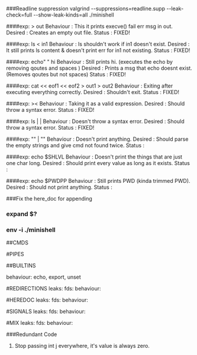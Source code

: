 ###Readline suppression
valgrind --suppressions=readline.supp --leak-check=full --show-leak-kinds=all ./minishell

####exp: > out
Behaviour : This it prints execve() fail err msg in out.
Desired : Creates an empty out file.
Status : FIXED!

####exp: ls < in1
Behaviour : ls shouldn't work if in1 doesn't exist.
Desired : It still prints ls content & doesn't print err for in1 not existing.
Status : FIXED!

####exp: echo" " hi
Behaviour : Still prints hi. (executes the echo by removing qoutes and spaces )
Desired : Prints a msg that echo doesnt exist. (Removes qoutes but not spaces)
Status : FIXED!

####exp: cat << eof1 << eof2 > out1 > out2
Behaviour : Exiting after executing everything correctly.
Desired : Shouldn't exit.
Status : FIXED!

####exp: ><
Behaviour : Taking it as a valid expression.
Desired : Should throw a syntax error.
Status : FIXED!

####exp: ls | |
Behaviour : Doesn't throw a syntax error.
Desired : Should throw a syntax error.
Status : FIXED!

####exp: "" | ""
Behaviour : Doesn't print anything.
Desired : Should parse the empty strings and give cmd not found twice.
Status : 

####exp: echo $SHLVL
Behaviour : Doesn't print the things that are just one char long.
Desired : Should print every value as long as it exists.
Status : 

####exp: echo $PWDPP
Behaviour : Still prints PWD (kinda trimmed PWD).
Desired : Should not print anything.
Status : 

###Fix the here_doc for appending

### expand $?

### env -i ./minishell

##CMDS
<!-- leaks: DONE! -->
<!-- fds : DONE! -->
<!-- behaviour: DONE! -->

#PIPES
<!-- leaks: DONE! -->
<!-- fds: DONE! -->
<!-- behaviour: DONE! -->

##BUILTINS
<!-- leaks: DONE! -->
<!-- fds: DONE! -->
behaviour: echo, export, unset

#REDIRECTIONS
leaks: 
fds:
behaviour:

#HEREDOC
leaks:
fds:
behaviour:

#SIGNALS
leaks:
fds:
behaviour:

#MIX
leaks:
fds:
behaviour:

###Redundant Code
1. Stop passing int j everywhere, it's value is always zero.
